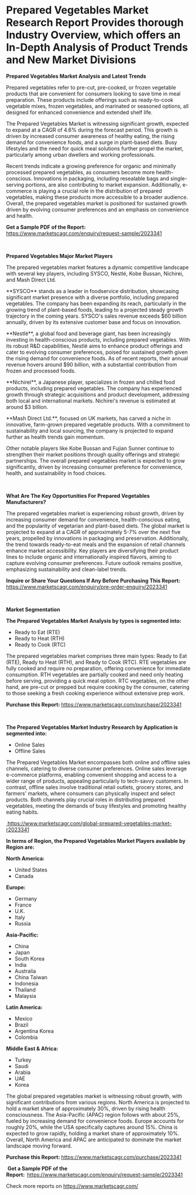 <p><h1>Prepared Vegetables Market Research Report Provides thorough Industry Overview, which offers an In-Depth Analysis of Product Trends and New Market Divisions</h1></p><p><strong>Prepared Vegetables Market Analysis and Latest Trends</strong></p>
<p><p>Prepared vegetables refer to pre-cut, pre-cooked, or frozen vegetable products that are convenient for consumers looking to save time in meal preparation. These products include offerings such as ready-to-cook vegetable mixes, frozen vegetables, and marinated or seasoned options, all designed for enhanced convenience and extended shelf life.</p><p>The Prepared Vegetables Market is witnessing significant growth, expected to expand at a CAGR of 4.6% during the forecast period. This growth is driven by increased consumer awareness of healthy eating, the rising demand for convenience foods, and a surge in plant-based diets. Busy lifestyles and the need for quick meal solutions further propel the market, particularly among urban dwellers and working professionals.</p><p>Recent trends indicate a growing preference for organic and minimally processed prepared vegetables, as consumers become more health-conscious. Innovations in packaging, including resealable bags and single-serving portions, are also contributing to market expansion. Additionally, e-commerce is playing a crucial role in the distribution of prepared vegetables, making these products more accessible to a broader audience. Overall, the prepared vegetables market is positioned for sustained growth driven by evolving consumer preferences and an emphasis on convenience and health.</p></p>
<p><strong>Get a Sample PDF of the Report:&nbsp;</strong> <a href="https://www.marketscagr.com/enquiry/request-sample/2023341?utm_campaign=2526&utm_medium=2&utm_source=Github&utm_content=ia&utm_term=07042025&utm_id=prepared-vegetables">https://www.marketscagr.com/enquiry/request-sample/2023341</a></p>
<p>&nbsp;</p>
<p><strong>Prepared Vegetables Major Market Players</strong></p>
<p><p>The prepared vegetables market features a dynamic competitive landscape with several key players, including SYSCO, Nestlé, Kobe Bussan, Nichirei, and Mash Direct Ltd. </p><p>**SYSCO** stands as a leader in foodservice distribution, showcasing significant market presence with a diverse portfolio, including prepared vegetables. The company has been expanding its reach, particularly in the growing trend of plant-based foods, leading to a projected steady growth trajectory in the coming years. SYSCO's sales revenue exceeds $60 billion annually, driven by its extensive customer base and focus on innovation.</p><p>**Nestlé**, a global food and beverage giant, has been increasingly investing in health-conscious products, including prepared vegetables. With its robust R&D capabilities, Nestlé aims to enhance product offerings and cater to evolving consumer preferences, poised for sustained growth given the rising demand for convenience foods. As of recent reports, their annual revenue hovers around $90 billion, with a substantial contribution from frozen and processed foods.</p><p>**Nichirei**, a Japanese player, specializes in frozen and chilled food products, including prepared vegetables. The company has experienced growth through strategic acquisitions and product development, addressing both local and international markets. Nichirei's revenue is estimated at around $3 billion.</p><p>**Mash Direct Ltd.**, focused on UK markets, has carved a niche in innovative, farm-grown prepared vegetable products. With a commitment to sustainability and local sourcing, the company is projected to expand further as health trends gain momentum.</p><p>Other notable players like Kobe Bussan and Fujian Sunner continue to strengthen their market positions through quality offerings and strategic partnerships. The overall prepared vegetables market is expected to grow significantly, driven by increasing consumer preference for convenience, health, and sustainability in food choices.</p></p>
<p>&nbsp;</p>
<p><strong>What Are The Key Opportunities For Prepared Vegetables Manufacturers?</strong></p>
<p><p>The prepared vegetables market is experiencing robust growth, driven by increasing consumer demand for convenience, health-conscious eating, and the popularity of vegetarian and plant-based diets. The global market is projected to expand at a CAGR of approximately 5-7% over the next five years, propelled by innovations in packaging and preservation. Additionally, the trend towards ready-to-eat meals and the expansion of retail channels enhance market accessibility. Key players are diversifying their product lines to include organic and internationally inspired flavors, aiming to capture evolving consumer preferences. Future outlook remains positive, emphasizing sustainability and clean-label trends.</p></p>
<p><strong>Inquire or Share Your Questions If Any Before Purchasing This Report:</strong> <a href="https://www.marketscagr.com/enquiry/pre-order-enquiry/2023341?utm_campaign=2526&utm_medium=2&utm_source=Github&utm_content=ia&utm_term=07042025&utm_id=prepared-vegetables">https://www.marketscagr.com/enquiry/pre-order-enquiry/2023341</a></p>
<p>&nbsp;</p>
<p><strong>Market Segmentation</strong></p>
<p><strong>The Prepared Vegetables Market Analysis by types is segmented into:</strong></p>
<p><ul><li>Ready to Eat (RTE)</li><li>Ready to Heat (RTH)</li><li>Ready to Cook (RTC)</li></ul></p>
<p><p>The prepared vegetables market comprises three main types: Ready to Eat (RTE), Ready to Heat (RTH), and Ready to Cook (RTC). RTE vegetables are fully cooked and require no preparation, offering convenience for immediate consumption. RTH vegetables are partially cooked and need only heating before serving, providing a quick meal option. RTC vegetables, on the other hand, are pre-cut or prepped but require cooking by the consumer, catering to those seeking a fresh cooking experience without extensive prep work.</p></p>
<p><strong>Purchase this Report:&nbsp;</strong><a href="https://www.marketscagr.com/purchase/2023341?utm_campaign=2526&utm_medium=2&utm_source=Github&utm_content=ia&utm_term=07042025&utm_id=prepared-vegetables">https://www.marketscagr.com/purchase/2023341</a></p>
<p>&nbsp;</p>
<p><strong>The Prepared Vegetables Market Industry Research by Application is segmented into:</strong></p>
<p><ul><li>Online Sales</li><li>Offline Sales</li></ul></p>
<p><p>The Prepared Vegetables Market encompasses both online and offline sales channels, catering to diverse consumer preferences. Online sales leverage e-commerce platforms, enabling convenient shopping and access to a wider range of products, appealing particularly to tech-savvy customers. In contrast, offline sales involve traditional retail outlets, grocery stores, and farmers' markets, where consumers can physically inspect and select products. Both channels play crucial roles in distributing prepared vegetables, meeting the demands of busy lifestyles and promoting healthy eating habits.</p></p>
<p><a href="https://www.marketscagr.com/global-prepared-vegetables-market-r2023341?utm_campaign=2526&utm_medium=2&utm_source=Github&utm_content=ia&utm_term=07042025&utm_id=prepared-vegetables">&nbsp;https://www.marketscagr.com/global-prepared-vegetables-market-r2023341</a></p>
<p><strong>In terms of Region, the Prepared Vegetables Market Players available by Region are:</strong></p>
<p>
    <p> <strong> North America: </strong>
        <ul>
            <li>United States</li>
            <li>Canada</li>
        </ul>
        </p> 
    <p> <strong> Europe: </strong>
        <ul>
            <li>Germany</li>
            <li>France</li>
            <li>U.K.</li>
            <li>Italy</li>
            <li>Russia</li>
        </ul>
        </p> 
    <p> <strong> Asia-Pacific: </strong>
        <ul>
            <li>China</li>
            <li>Japan</li>
            <li>South Korea</li>
            <li>India</li>
            <li>Australia</li>
            <li>China Taiwan</li>
            <li>Indonesia</li>
            <li>Thailand</li>
            <li>Malaysia</li>
        </ul>
        </p> 
    <p> <strong> Latin America: </strong>
        <ul>
            <li>Mexico</li>
            <li>Brazil</li>
            <li>Argentina Korea</li>
            <li>Colombia</li>
        </ul>
        </p> 
    <p> <strong> Middle East & Africa: </strong>
        <ul>
            <li>Turkey</li>
            <li>Saudi</li>
            <li>Arabia</li>
            <li>UAE</li>
            <li>Korea</li>
        </ul>
    </p>
    </p>
<p><p>The global prepared vegetables market is witnessing robust growth, with significant contributions from various regions. North America is projected to hold a market share of approximately 30%, driven by rising health consciousness. The Asia-Pacific (APAC) region follows with about 25%, fueled by increasing demand for convenience foods. Europe accounts for roughly 20%, while the USA specifically captures around 15%. China is expected to grow rapidly, holding a market share of approximately 10%. Overall, North America and APAC are anticipated to dominate the market landscape moving forward.</p></p>
<p><strong>Purchase this Report: </strong><a href="https://www.marketscagr.com/purchase/2023341?utm_campaign=2526&utm_medium=2&utm_source=Github&utm_content=ia&utm_term=07042025&utm_id=prepared-vegetables">https://www.marketscagr.com/purchase/2023341</a></p>
<p>&nbsp;<strong>Get a Sample PDF of the Report:&nbsp;&nbsp;</strong><a href="https://www.marketscagr.com/enquiry/request-sample/2023341?utm_campaign=2526&utm_medium=2&utm_source=Github&utm_content=ia&utm_term=07042025&utm_id=prepared-vegetables">https://www.marketscagr.com/enquiry/request-sample/2023341</a></p>
<p><strong></strong></p>
<p>Check more reports on <a href="https://www.marketscagr.com/?utm_campaign=2526&utm_medium=2&utm_source=Github&utm_content=ia&utm_term=07042025&utm_id=prepared-vegetables">https://www.marketscagr.com/</a></p>
